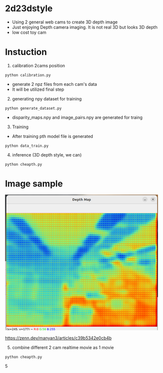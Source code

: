 # 2d23dstyle
- Using 2 general web cams to create 3D depth image
- Just enjoying Depth camera imaging. It is not real 3D but looks 3D depth
- low cost toy cam

# Instuction
1. calibration 2cams position

```
python calibration.py

```
- generate 2 npz files from each cam's data
- It will be utilized final step

2. generating npy dataset for training
```
python generate_dataset.py

```
-  disparity_maps.npy and image_pairs.npy are generated for traing

3. Training
- After training pth model file is generated

```
python data_train.py

```

4. inference (3D depth style, we can)


```
python cheapth.py

```
# Image sample

![Test Image 1](depth_image.png)


https://zenn.dev/manyan3/articles/c39b5342e0cb4b

5. combine different 2 cam realtime movie as 1 movie
   


```
python cheapth.py

```



5
